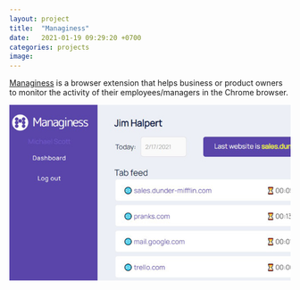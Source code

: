 ```yaml
---
layout: project
title:  "Managiness"
date:   2021-01-19 09:29:20 +0700
categories: projects
image: 
---
```

[Managiness][managiness-url] is a browser extension that helps business or product owners to monitor the activity of their employees/managers in the Chrome browser.

<img src="/_projects/managiness-scr-3.jpg" alt="Managiness">


[managiness-url]: https://managiness.carrd.co/